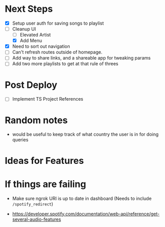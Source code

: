 
# Next Steps

- [x] Setup user auth for saving songs to playlist
- [ ] Cleanup UI
  - [ ] Elevated Artist
  - [x] Add Menu
- [x] Need to sort out navigation
- [ ] Can't refresh routes outside of homepage.
- [ ] Add way to share links, and a shareable app for tweaking params
- [ ] Add two more playlists to get at that rule of threes

# Post Deploy
- [ ] Implement TS Project References

# Random notes

- would be useful to keep track of what country the user is in for doing queries

# Ideas for Features

# If things are failing

- Make sure ngrok URI is up to date in dashboard (Needs to include `/spotify_redirect`)


- https://developer.spotify.com/documentation/web-api/reference/get-several-audio-features

